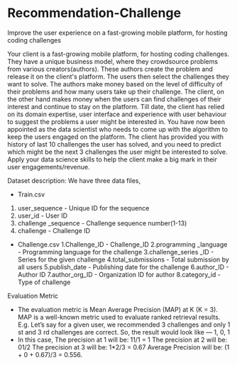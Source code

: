 # Recommendation-Challenge
Improve the user experience on a fast-growing mobile platform,
for hosting coding challenges

Your client is a fast-growing mobile platform, for hosting coding challenges. They have a unique business
model, where they crowdsource problems from various creators(authors). These authors create the
problem and release it on the client's platform. The users then select the challenges they want to solve.
The authors make money based on the level of difficulty of their problems and how many users take up
their challenge.
The client, on the other hand makes money when the users can find challenges of their interest and
continue to stay on the platform. Till date, the client has relied on its domain expertise, user interface and
experience with user behaviour to suggest the problems a user might be interested in. You have now
been appointed as the data scientist who needs to come up with the algorithm to keep the users engaged
on the platform.
The client has provided you with history of last 10 challenges the user has solved, and you need to
predict which might be the next 3 challenges the user might be interested to solve. Apply your data
science skills to help the client make a big mark in their user engagements/revenue.

Dataset description:
We have three data files,
- Train.csv
1. user_sequence - Unique ID for the sequence
2. user_id - User ID
3. challenge _sequence - Challenge sequence number(1-13)
4. challenge - Challenge ID

- Challenge.csv
1.Challenge_ID - Challenge_ID
2.programming _language - Programming language for the challenge
3.challenge_series _ID - Series for the given challenge
4.total_submissions - Total submission by all users
5.publish_date - Publishing date for the challenge
6.author_ID - Author ID
7.author_org_ID - Organization ID for author
8.category_id - Type of challenge

Evaluation Metric
- The evaluation metric is Mean Average Precision (MAP) at K (K = 3). MAP is a well-known metric
used to evaluate ranked retrieval results. E.g. Let’s say for a given user, we recommended 3
challenges and only 1
st and 3
rd challenges are correct. So, the result would look like — 1, 0, 1
- In this case, The precision at 1 will be: 11/1 = 1 The precision at 2 will be: 01/2 The precision at 3
will be: 1*2/3 = 0.67 Average Precision will be: (1 + 0 + 0.67)/3 = 0.556.

